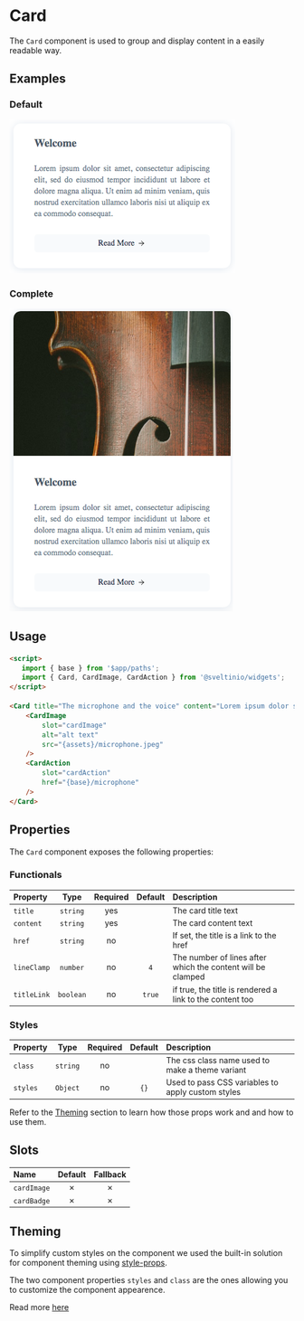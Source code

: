 # Card

The `Card` component is used to group and display content in a easily readable way.

## Examples

### Default

<img src="./assets/images/default.png" alt="Card - Default Styles" />

### Complete

<img src="./assets/images/full.png" alt="Card - Default Styles" />

## Usage

```html
<script>
   import { base } from '$app/paths';
   import { Card, CardImage, CardAction } from '@sveltinio/widgets';
</script>

<Card title="The microphone and the voice" content="Lorem ipsum dolor sit amet, consectetur adipiscing elit, sed do eiusmod tempor incididunt...">
    <CardImage
        slot="cardImage"
        alt="alt text"
        src="{assets}/microphone.jpeg"
    />
    <CardAction
        slot="cardAction"
        href="{base}/microphone"
    />
</Card>
```

## Properties

The `Card` component exposes the following properties:

### Functionals

| Property    | Type      | Required | Default | Description                                                 |
| :---------- | :-------: | :------: | :-----: | :---------------------------------------------------------- |
| `title`     | `string`  |   yes    |         | The card title text                                         |
| `content`   | `string`  |   yes    |         | The card content text                                       |
| `href`      | `string`  |    no    |         | If set, the title is a link to the href                     |
| `lineClamp` | `number`  |    no    | `4`     | The number of lines after which the content will be clamped |
| `titleLink` | `boolean` |    no    | `true`  | if true, the title is rendered a link to the content too    |

### Styles

| Property    | Type     | Required | Default | Description                                       |
| :---------- | :------: | :------: | :-----: | :------------------------------------------------ |
| `class`     | `string` |    no    |         | The css class name used to make a theme variant   |
| `styles`    | `Object` |    no    |   `{}`  | Used to pass CSS variables to apply custom styles |

Refer to the [Theming](#theming) section to learn how those props work and and how to use them.

## Slots

| Name         | Default | Fallback |
| :----------- | :-----: | :------: |
| `cardImage`  | ✗       |    ✗     |
| `cardBadge`  | ✗       |    ✗     |

## Theming

To simplify custom styles on the component we used the built-in solution for component theming using [style-props].

The two component properties `styles` and `class` are the ones allowing you to customize the component appearence.

Read more [here](./THEMING.md)

<!-- Resources -->
[style-props]: https://svelte.dev/docs#template-syntax-component-directives---style-props

